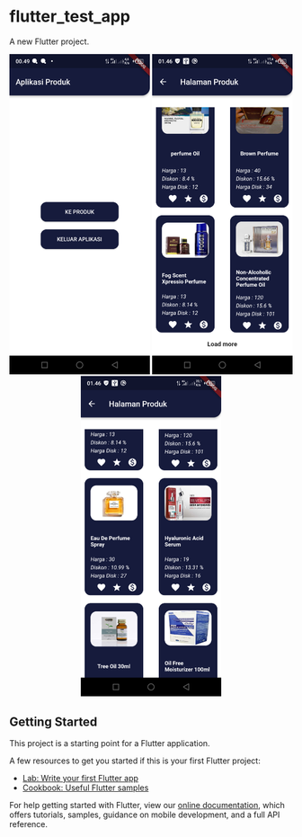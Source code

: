 # flutter_test_app

A new Flutter project.

<p align="center">
  <img src="https://raw.githubusercontent.com/ramms44/flutter-test-app/master/screenshots/1.png" width="250" alt="accessibility text">
  <img src="https://raw.githubusercontent.com/ramms44/flutter-test-app/master/screenshots/2.png" width="250" alt="accessibility text">
  <img src="https://raw.githubusercontent.com/ramms44/flutter-test-app/master/screenshots/3.png" width="250" alt="accessibility text">
</p>


## Getting Started

This project is a starting point for a Flutter application.

A few resources to get you started if this is your first Flutter project:

- [Lab: Write your first Flutter app](https://flutter.dev/docs/get-started/codelab)
- [Cookbook: Useful Flutter samples](https://flutter.dev/docs/cookbook)

For help getting started with Flutter, view our
[online documentation](https://flutter.dev/docs), which offers tutorials,
samples, guidance on mobile development, and a full API reference.
